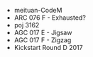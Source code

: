 * meituan-CodeM
* ARC 076 F - Exhausted?
* poj 3162
* AGC 017 E - Jigsaw
* AGC 017 F - Zigzag
* Kickstart Round D 2017